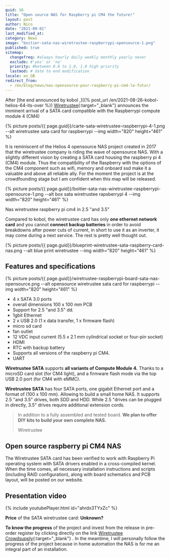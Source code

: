 ```yaml
---
guid: 16
title: "Open source NAS for Raspberry pi CM4 the future!"
layout: post
author: Nico
date: "2021-09-01"
last_modified_at:
category: News
image: "boitier-sata-nas-wiretrustee-raspberrypi-opensource-1.png"
published: true
sitemap:
  changefreq: #always hourly daily weekly monthly yearly never
  exclude: #'yes' or 'no'
  priority: #between 0.0 to 1.0, 1.0 high priority
  lastmod: # date to end modification
locale: en_GB
redirect_from:
  - /en/blog/news/nas-opensource-pour-raspberry-pi-cm4-le-futur/
---
```

After [the end announced by kobol ,]({% post_url /en/2021-08-26-kobol-helios-64-its-over %}) [Wiretrustee](https://wiretrustee.com/){:target="_blank"} announces the imminent arrival of a SATA card compatible with the Raspberrypi compute module 4 (CM4)

{% picture posts/{{ page.guid}}/carte-sata-wiretrustee-raspberrypi-4-1.png --alt wiretrustee sata card for raspberrypi --img width="820" height="461" %}

It is reminiscent of the Helios 4 opensource NAS project created in 2017 that the wiretrustee company is riding the wave of opensource NAS. With a slightly different vision by creating a SATA card housing the raspberry pi 4 (CM4) module. Thus the compatibility of the Raspberry with the options of the CM4 component such as wifi, memory and onboard ssd make it a valuable and above all reliable ally. For the moment the project is at the crowdfounding stage but I am confident when this map will be released.

{% picture posts/{{ page.guid}}/boitier-sata-nas-wiretrustee-raspberrypi-opensource-1.png --alt box sata wiretrustee rapsberrypi 4 --img width="820" height="461" %}

Nas wiretrustee raspberry pi cm4 in 2.5 "and 3.5"

Compared to kobol, the wiretrustee card has only **one ethernet network card** and you cannot **connect backup batteries** in order to avoid breakdowns after power cuts of current, in short to use it as an inverter, it may come during a next service. The rest is pretty well thought out.

{% picture posts/{{ page.guid}}/blueprint-wiretrustee-sata-raspberry-card-nas.png --alt blue print wiretrustee --img width="820" height="461" %}

## Features and specifications

{% picture posts/{{ page.guid}}/wiretrustee-raspberrypi-board-sata-nas-opensource.png --alt opensource wiretrustee sata card for raspberrypi --img width="820" height="461" %}

- 4 x SATA 3.0 ports
- overall dimensions 100 x 100 mm PCB
- Support for 2.5 "and 3.5" dd.
- 1gbit Ethernet
- 2 x USB 2.0 (1 x data transfer, 1 x firmware flash)
- micro sd card
- fan outlet
- 12 VDC input current (5.5 x 2.1 mm cylindrical socket or four-pin socket)
- HDMI
- RTC with backup battery
- Supports all versions of the raspberry pi CM4.
- UART

**Wiretrustee SATA** supports **all variants of Compute Module 4.** Thanks to a microSD card slot (for CM4 light), and a firmware flash mode via the top USB 2.0 port (for CM4 with eMMC).

**Wiretrustee SATA** has four SATA ports, one gigabit Ethernet port and a format of (100 x 100 mm). Allowing to build a small home NAS. It supports 2.5 "and 3.5" drives, both SDD and HDD. While 2.5 "drives can be plugged in directly, 3.5" drives require additional extension cords.

> In addition to a fully assembled and tested board. **We plan to offer DIY kits to build your own complete NAS.**
>
> Wiretrustee

## Open source raspberry pi CM4 NAS

The Wiretrustee SATA card has been verified to work with Raspberry Pi operating system with SATA drivers enabled in a cross-compiled kernel. When the time comes, all necessary installation instructions and scripts (including RAID configuration), along with board schematics and PCB layout, will be posted on our website.

## Presentation video

{% include youtubePlayer.html id="ahrdx3TYxZc" %}

**Price** of the SATA wiretrustee card: **Unknown?**

**To know the progress** of the project and invest from the release in pre-order register by clicking directly on the link [Wiretrustee Crowdsupply](https://www.crowdsupply.com/wiretrustee/wiretrustee-sata ){:target="_blank"} . In the meantime, I will personally follow the progress of the project because in home automation the NAS is for me an integral part of an installation.
